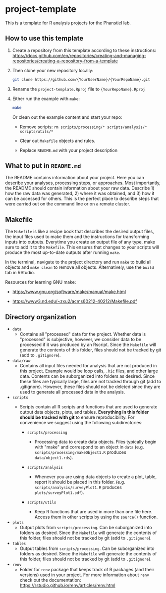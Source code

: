 # project-template

This is a template for R analysis projects for the Phanstiel lab.

## How to use this template

1.  Create a repository from this template according to these instructions: <https://docs.github.com/en/repositories/creating-and-managing-repositories/creating-a-repository-from-a-template>

2.  Then clone your new repository locally:

    ``` bash
    git clone https://github.com/{YourUserName}/{YourRepoName}.git
    ```

3.  Rename the `project-template.Rproj` file to `{YourRepoName}.Rproj`

4.  Either run the example with `make`:

    ``` bash
    make
    ```

    Or clean out the example content and start your repo:

    -   Remove scripts: `rm scripts/processing/* scripts/analysis/* scripts/utils/*`

    -   Clear out `Makefile` objects and rules.

    -   Replace `README.md` with your project description

## What to put in `README.md`

The README contains information about your project. Here you can describe your analyses, processing steps, or approaches. Most importantly, the README should contain information about your raw data. Describe 1) how the raw data was generated, 2) where it was obtained, and 3) how it can be accessed for others. This is the perfect place to describe steps that were carried out on the command line or on a remote cluster.

## Makefile

The `Makefile` is like a recipe book that describes the desired output files, the input files used to make them and the instructions for transforming inputs into outputs. Everytime you create an output file of any type, make sure to add it to the `Makefile`. This ensures that changes to your scripts will produce the most up-to-date outputs after running `make`.

In the terminal, navigate to the project directory and run `make` to build all objects and `make clean` to remove all objects. Alternatively, use the `build` tab in RStudio.

Resources for learning GNU make:

-   <https://www.gnu.org/software/make/manual/make.html>

-   <https://www3.nd.edu/~zxu2/acms60212-40212/Makefile.pdf>

## Directory organization

-   `data`
    -   Contains all "processed" data for the project. Whether data is "processed" is subjective, however, we consider data to be processed if it was produced by an Rscript. Since the `Makefile` will generate the contents of this folder, files should not be tracked by git (add to `.gitignore`).
-   `data/raw`
    -   Contains all input files needed for analysis that are not produced in this project. Example would be loop calls, `.hic` files, and other large data. Contents can be suborganized into folders as desired. Since these files are typically large, files are not tracked through git (add to .gitignore). However, these files should not be deleted since they are used to generate all processed data in the analysis.
-   `scripts`
    -   Scripts contain all R scripts and functions that are used to generate output data objects, plots, and tables. **Everything in this folder should be tracked with git** to ensure reproducibility. For convenience we suggest using the following subdirectories:

        -   `scripts/processing`

            -   Processing data to create data objects. Files typically begin with "make" and correspond to an object in `data` (e.g. `scripts/processing/makeObject1.R` produces `data/object1.rds`).

        -   `scripts/analysis`

            -   Whenever you are using data objects to create a plot, table, report it should be placed in this folder. (e.g. `scripts/analysis/surveyPlot1.R` produces `plots/surveyPlot1.pdf`).

        -   `scripts/utils`

            -   Keep R functions that are used in more than one file here. Access them in other scripts by using the `source()` function.
-   `plots`
    -   Output plots from `scripts/processing`. Can be suborganized into folders as desired. Since the `Makefile` will generate the contents of this folder, files should not be tracked by git (add to `.gitignore`).
-   `tables`
    -   Output tables from `scripts/processing`. Can be suborganized into folders as desired. Since the `Makefile` will generate the contents of this folder, files should not be tracked by git (add to `.gitignore`).
-   `renv`
    -   Folder for `renv` package that keeps track of R packages (and their versions) used in your project. For more information about `renv` check out the documentation: <https://rstudio.github.io/renv/articles/renv.html>
